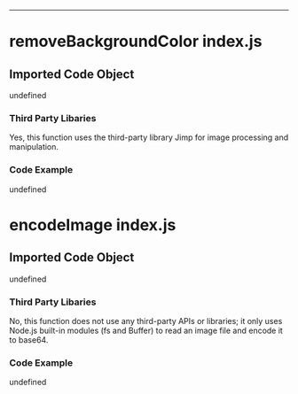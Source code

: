 

  

  

  

  

  

  

  
---
# removeBackgroundColor index.js
## Imported Code Object
undefined

### Third Party Libaries

Yes, this function uses the third-party library Jimp for image processing and manipulation.

### Code Example

undefined

# encodeImage index.js
## Imported Code Object
undefined

### Third Party Libaries

No, this function does not use any third-party APIs or libraries; it only uses Node.js built-in modules (fs and Buffer) to read an image file and encode it to base64.

### Code Example

undefined


  

  